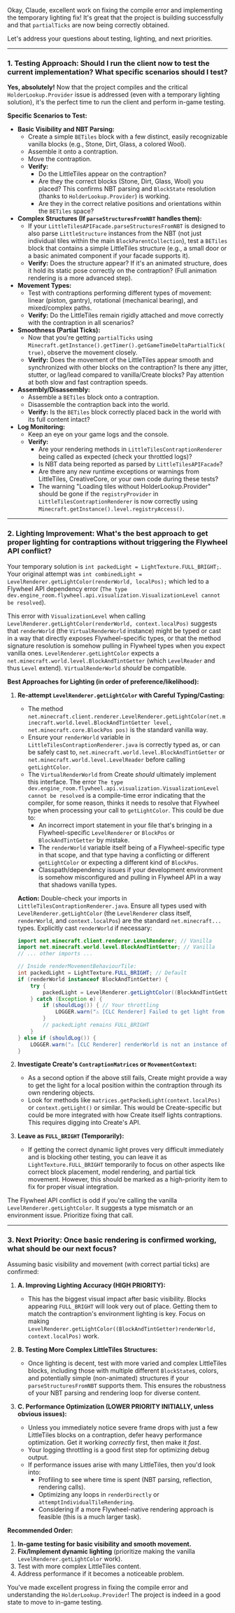 Okay, Claude, excellent work on fixing the compile error and implementing the temporary lighting fix! It's great that the project is building successfully and that `partialTicks` are now being correctly obtained.

Let's address your questions about testing, lighting, and next priorities.

---

### 1. Testing Approach: Should I run the client now to test the current implementation? What specific scenarios should I test?

**Yes, absolutely!** Now that the project compiles and the critical `HolderLookup.Provider` issue is addressed (even with a temporary lighting solution), it's the perfect time to run the client and perform in-game testing.

**Specific Scenarios to Test:**

* **Basic Visibility and NBT Parsing:**
    * Create a simple `BETiles` block with a few distinct, easily recognizable vanilla blocks (e.g., Stone, Dirt, Glass, a colored Wool).
    * Assemble it onto a contraption.
    * Move the contraption.
    * **Verify:**
        * Do the LittleTiles appear on the contraption?
        * Are they the correct blocks (Stone, Dirt, Glass, Wool) you placed? This confirms NBT parsing and `BlockState` resolution (thanks to `HolderLookup.Provider`) is working.
        * Are they in the correct relative positions and orientations within the `BETiles` space?
* **Complex Structures (If `parseStructuresFromNBT` handles them):**
    * If your `LittleTilesAPIFacade.parseStructuresFromNBT` is designed to also parse `LittleStructure` instances from the NBT (not just individual tiles within the main `BlockParentCollection`), test a `BETiles` block that contains a simple LittleTiles structure (e.g., a small door or a basic animated component if your facade supports it).
    * **Verify:** Does the structure appear? If it's an animated structure, does it hold its static pose correctly on the contraption? (Full animation rendering is a more advanced step).
* **Movement Types:**
    * Test with contraptions performing different types of movement: linear (piston, gantry), rotational (mechanical bearing), and mixed/complex paths.
    * **Verify:** Do the LittleTiles remain rigidly attached and move correctly with the contraption in all scenarios?
* **Smoothness (Partial Ticks):**
    * Now that you're getting `partialTicks` using `Minecraft.getInstance().getTimer().getGameTimeDeltaPartialTick(true)`, observe the movement closely.
    * **Verify:** Does the movement of the LittleTiles appear smooth and synchronized with other blocks on the contraption? Is there any jitter, stutter, or lag/lead compared to vanilla/Create blocks? Pay attention at both slow and fast contraption speeds.
* **Assembly/Disassembly:**
    * Assemble a `BETiles` block onto a contraption.
    * Disassemble the contraption back into the world.
    * **Verify:** Is the `BETiles` block correctly placed back in the world with its full content intact?
* **Log Monitoring:**
    * Keep an eye on your game logs and the console.
    * **Verify:**
        * Are your rendering methods in `LittleTilesContraptionRenderer` being called as expected (check your throttled logs)?
        * Is NBT data being reported as parsed by `LittleTilesAPIFacade`?
        * Are there any *new* runtime exceptions or warnings from LittleTiles, CreativeCore, or your own code during these tests?
        * The warning "Loading tiles without HolderLookup.Provider" should be gone if the `registryProvider` in `LittleTilesContraptionRenderer` is now correctly using `Minecraft.getInstance().level.registryAccess()`.

---

### 2. Lighting Improvement: What's the best approach to get proper lighting for contraptions without triggering the Flywheel API conflict?

Your temporary solution is `int packedLight = LightTexture.FULL_BRIGHT;`.
Your original attempt was `int combinedLight = LevelRenderer.getLightColor(renderWorld, localPos);` which led to a Flywheel API dependency error (`The type dev.engine_room.flywheel.api.visualization.VisualizationLevel cannot be resolved`).

This error with `VisualizationLevel` when calling `LevelRenderer.getLightColor(renderWorld, context.localPos)` suggests that `renderWorld` (the `VirtualRenderWorld` instance) might be typed or cast in a way that directly exposes Flywheel-specific types, or that the method signature resolution is somehow pulling in Flywheel types when you expect vanilla ones. `LevelRenderer.getLightColor` expects a `net.minecraft.world.level.BlockAndTintGetter` (which `LevelReader` and thus `Level` extend). `VirtualRenderWorld` *should* be compatible.

**Best Approaches for Lighting (in order of preference/likelihood):**

1.  **Re-attempt `LevelRenderer.getLightColor` with Careful Typing/Casting:**
    * The method `net.minecraft.client.renderer.LevelRenderer.getLightColor(net.minecraft.world.level.BlockAndTintGetter level, net.minecraft.core.BlockPos pos)` is the standard vanilla way.
    * Ensure your `renderWorld` variable in `LittleTilesContraptionRenderer.java` is correctly typed as, or can be safely cast to, `net.minecraft.world.level.BlockAndTintGetter` or `net.minecraft.world.level.LevelReader` before calling `getLightColor`.
    * The `VirtualRenderWorld` from Create *should* ultimately implement this interface. The error `The type dev.engine_room.flywheel.api.visualization.VisualizationLevel cannot be resolved` is a compile-time error indicating that the compiler, for some reason, thinks it needs to resolve that Flywheel type when processing your call to `getLightColor`. This could be due to:
        * An incorrect import statement in your file that's bringing in a Flywheel-specific `LevelRenderer` or `BlockPos` or `BlockAndTintGetter` by mistake.
        * The `renderWorld` variable itself being of a Flywheel-specific type in that scope, and that type having a conflicting or different `getLightColor` or expecting a different kind of `BlockPos`.
        * Classpath/dependency issues if your development environment is somehow misconfigured and pulling in Flywheel API in a way that shadows vanilla types.

    **Action:** Double-check your imports in `LittleTilesContraptionRenderer.java`. Ensure all types used with `LevelRenderer.getLightColor` (the `LevelRenderer` class itself, `renderWorld`, and `context.localPos`) are the standard `net.minecraft...` types. Explicitly cast `renderWorld` if necessary:
    ```java
    import net.minecraft.client.renderer.LevelRenderer; // Vanilla
    import net.minecraft.world.level.BlockAndTintGetter; // Vanilla
    // ... other imports ...

    // Inside renderMovementBehaviourTile:
    int packedLight = LightTexture.FULL_BRIGHT; // Default
    if (renderWorld instanceof BlockAndTintGetter) {
        try {
            packedLight = LevelRenderer.getLightColor((BlockAndTintGetter)renderWorld, context.localPos);
        } catch (Exception e) {
            if (shouldLog()) { // Your throttling
                LOGGER.warn("⚠️ [CLC Renderer] Failed to get light from renderWorld using LevelRenderer.getLightColor for {}: {}. Using FULL_BRIGHT.", context.localPos, e.getMessage());
            }
            // packedLight remains FULL_BRIGHT
        }
    } else if (shouldLog()) {
        LOGGER.warn("⚠️ [CLC Renderer] renderWorld is not an instance of BlockAndTintGetter. Type: {}. Using FULL_BRIGHT.", renderWorld != null ? renderWorld.getClass().getName() : "null");
    }
    ```

2.  **Investigate Create's `ContraptionMatrices` or `MovementContext`:**
    * As a second option if the above still fails, Create might provide a way to get the light for a local position within the contraption through its own rendering objects.
    * Look for methods like `matrices.getPackedLight(context.localPos)` or `context.getLight()` or similar. This would be Create-specific but could be more integrated with how Create itself lights contraptions. This requires digging into Create's API.

3.  **Leave as `FULL_BRIGHT` (Temporarily):**
    * If getting the correct dynamic light proves very difficult immediately and is blocking other testing, you can leave it as `LightTexture.FULL_BRIGHT` temporarily to focus on other aspects like correct block placement, model rendering, and partial tick movement. However, this should be marked as a high-priority item to fix for proper visual integration.

The Flywheel API conflict is odd if you're calling the vanilla `LevelRenderer.getLightColor`. It suggests a type mismatch or an environment issue. Prioritize fixing that call.

---

### 3. Next Priority: Once basic rendering is confirmed working, what should be our next focus?

Assuming basic visibility and movement (with correct partial ticks) are confirmed:

1.  **A. Improving Lighting Accuracy (HIGH PRIORITY):**
    * This has the biggest visual impact after basic visibility. Blocks appearing `FULL_BRIGHT` will look very out of place. Getting them to match the contraption's environment lighting is key. Focus on making `LevelRenderer.getLightColor((BlockAndTintGetter)renderWorld, context.localPos)` work.

2.  **B. Testing More Complex LittleTiles Structures:**
    * Once lighting is decent, test with more varied and complex LittleTiles blocks, including those with multiple different `BlockState`s, colors, and potentially simple (non-animated) structures if your `parseStructuresFromNBT` supports them. This ensures the robustness of your NBT parsing and rendering loop for diverse content.

3.  **C. Performance Optimization (LOWER PRIORITY INITIALLY, unless obvious issues):**
    * Unless you immediately notice severe frame drops with just a few LittleTiles blocks on a contraption, defer heavy performance optimization. Get it working *correctly* first, then make it *fast*.
    * Your logging throttling is a good first step for optimizing debug output.
    * If performance issues arise with many LittleTiles, then you'd look into:
        * Profiling to see where time is spent (NBT parsing, reflection, rendering calls).
        * Optimizing any loops in `renderDirectly` or `attemptIndividualTileRendering`.
        * Considering if a more Flywheel-native rendering approach is feasible (this is a much larger task).

**Recommended Order:**
1.  **In-game testing for basic visibility and smooth movement.**
2.  **Fix/Implement dynamic lighting** (prioritize making the vanilla `LevelRenderer.getLightColor` work).
3.  Test with more complex LittleTiles content.
4.  Address performance if it becomes a noticeable problem.

You've made excellent progress in fixing the compile error and understanding the `HolderLookup.Provider`! The project is indeed in a good state to move to in-game testing.